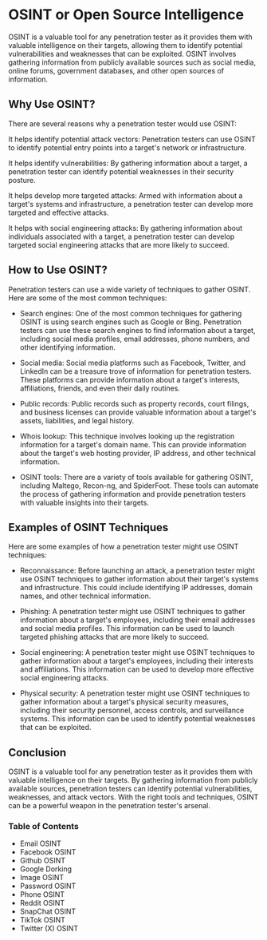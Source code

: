 # OSINT or Open Source Intelligence

OSINT is a valuable tool for any penetration tester as it provides them with valuable intelligence on their targets, allowing them to identify potential vulnerabilities and weaknesses that can be exploited. OSINT involves gathering information from publicly available sources such as social media, online forums, government databases, and other open sources of information.

## Why Use OSINT?

There are several reasons why a penetration tester would use OSINT:

It helps identify potential attack vectors: Penetration testers can use OSINT to identify potential entry points into a target's network or infrastructure.

It helps identify vulnerabilities: By gathering information about a target, a penetration tester can identify potential weaknesses in their security posture.

It helps develop more targeted attacks: Armed with information about a target's systems and infrastructure, a penetration tester can develop more targeted and effective attacks.

It helps with social engineering attacks: By gathering information about individuals associated with a target, a penetration tester can develop targeted social engineering attacks that are more likely to succeed.

## How to Use OSINT?

Penetration testers can use a wide variety of techniques to gather OSINT. Here are some of the most common techniques:

+ Search engines: One of the most common techniques for gathering OSINT is using search engines such as Google or Bing. Penetration testers can use these search engines to find information about a target, including social media profiles, email addresses, phone numbers, and other identifying information.

+ Social media: Social media platforms such as Facebook, Twitter, and LinkedIn can be a treasure trove of information for penetration testers. These platforms can provide information about a target's interests, affiliations, friends, and even their daily routines.

+ Public records: Public records such as property records, court filings, and business licenses can provide valuable information about a target's assets, liabilities, and legal history.

+ Whois lookup: This technique involves looking up the registration information for a target's domain name. This can provide information about the target's web hosting provider, IP address, and other technical information.

+ OSINT tools: There are a variety of tools available for gathering OSINT, including Maltego, Recon-ng, and SpiderFoot. These tools can automate the process of gathering information and provide penetration testers with valuable insights into their targets.

## Examples of OSINT Techniques

Here are some examples of how a penetration tester might use OSINT techniques:

+ Reconnaissance: Before launching an attack, a penetration tester might use OSINT techniques to gather information about their target's systems and infrastructure. This could include identifying IP addresses, domain names, and other technical information.

+ Phishing: A penetration tester might use OSINT techniques to gather information about a target's employees, including their email addresses and social media profiles. This information can be used to launch targeted phishing attacks that are more likely to succeed.

+ Social engineering: A penetration tester might use OSINT techniques to gather information about a target's employees, including their interests and affiliations. This information can be used to develop more effective social engineering attacks.

+ Physical security: A penetration tester might use OSINT techniques to gather information about a target's physical security measures, including their security personnel, access controls, and surveillance systems. This information can be used to identify potential weaknesses that can be exploited.

## Conclusion

OSINT is a valuable tool for any penetration tester as it provides them with valuable intelligence on their targets. By gathering information from publicly available sources, penetration testers can identify potential vulnerabilities, weaknesses, and attack vectors. With the right tools and techniques, OSINT can be a powerful weapon in the penetration tester's arsenal.


### Table of Contents
- Email OSINT
- Facebook OSINT
- Github OSINT
- Google Dorking
- Image OSINT
- Password OSINT
- Phone OSINT
- Reddit OSINT
- SnapChat OSINT
- TikTok OSINT
- Twitter (X) OSINT